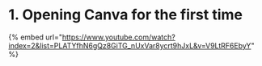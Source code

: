 # 1. Opening Canva for the first time

{% embed url="https://www.youtube.com/watch?index=2&list=PLATYfhN6gQz8GiTG_nUxVar8ycrt9hJxL&v=V9LtRF6EbyY" %}
